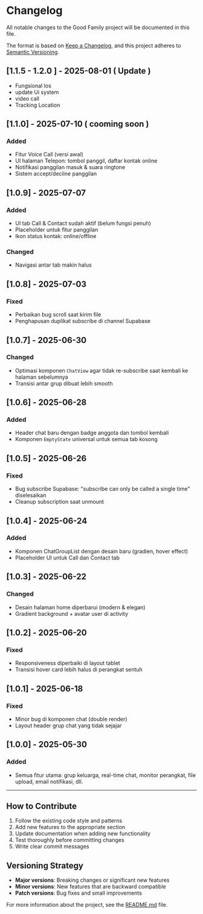 
# Changelog

All notable changes to the Good Family project will be documented in this file.

The format is based on [Keep a Changelog](https://keepachangelog.com/en/1.0.0/),
and this project adheres to [Semantic Versioning](https://semver.org/spec/v2.0.0.html).

## \[1.1.5 - 1.2.0 ] - 2025-08-01 ( Update )
* Fungsional Ios
* update Ui system
* video call
* Tracking Location
  
## \[1.1.0] - 2025-07-10 ( cooming soon ) 

### Added

* Fitur Voice Call (versi awal)
* UI halaman Telepon: tombol panggil, daftar kontak online
* Notifikasi panggilan masuk & suara ringtone
* Sistem accept/decline panggilan

## \[1.0.9] - 2025-07-07

### Added

* UI tab Call & Contact sudah aktif (belum fungsi penuh)
* Placeholder untuk fitur panggilan
* Ikon status kontak: online/offline

### Changed

* Navigasi antar tab makin halus

## \[1.0.8] - 2025-07-03

### Fixed

* Perbaikan bug scroll saat kirim file
* Penghapusan duplikat subscribe di channel Supabase

## \[1.0.7] - 2025-06-30

### Changed

* Optimasi komponen `ChatView` agar tidak re-subscribe saat kembali ke halaman sebelumnya
* Transisi antar grup dibuat lebih smooth

## \[1.0.6] - 2025-06-28

### Added

* Header chat baru dengan badge anggota dan tombol kembali
* Komponen `EmptyState` universal untuk semua tab kosong

## \[1.0.5] - 2025-06-26

### Fixed

* Bug subscribe Supabase: "subscribe can only be called a single time" diselesaikan
* Cleanup subscription saat unmount

## \[1.0.4] - 2025-06-24

### Added

* Komponen ChatGroupList dengan desain baru (gradien, hover effect)
* Placeholder UI untuk Call dan Contact tab

## \[1.0.3] - 2025-06-22

### Changed

* Desain halaman home diperbarui (modern & elegan)
* Gradient background + avatar user di activity

## \[1.0.2] - 2025-06-20

### Fixed

* Responsiveness diperbaiki di layout tablet
* Transisi hover card lebih halus di perangkat sentuh

## \[1.0.1] - 2025-06-18

### Fixed

* Minor bug di komponen chat (double render)
* Layout header grup chat yang tidak sejajar

## \[1.0.0] - 2025-05-30

### Added

* Semua fitur utama: grup keluarga, real-time chat, monitor perangkat, file upload, email notifikasi, dll.

---

## How to Contribute

1. Follow the existing code style and patterns
2. Add new features to the appropriate section
3. Update documentation when adding new functionality
4. Test thoroughly before committing changes
5. Write clear commit messages

## Versioning Strategy

- **Major versions**: Breaking changes or significant new features
- **Minor versions**: New features that are backward compatible
- **Patch versions**: Bug fixes and small improvements

For more information about the project, see the [README.md](./README.md) file.
